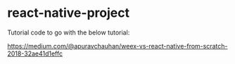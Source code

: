 # react-native-project

Tutorial code to go with the below tutorial:

https://medium.com/@apuravchauhan/weex-vs-react-native-from-scratch-2018-32ae41d1effc
